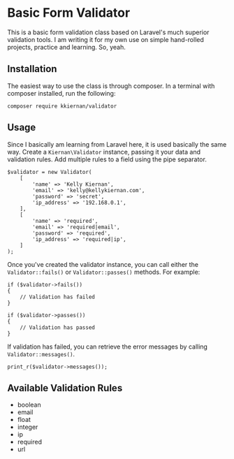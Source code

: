 # Basic Form Validator

This is a basic form validation class based on Laravel's much superior validation tools. I am writing it for my own use on simple hand-rolled projects, practice and learning. So, yeah.

## Installation

The easiest way to use the class is through composer. In a terminal with composer installed, run the following:

````
composer require kkiernan/validator
````

## Usage

Since I basically am learning from Laravel here, it is used basically the same way. Create a `Kiernan\Validator` instance, passing it your data and validation rules. Add multiple rules to a field using the pipe separator.

```
$validator = new Validator(
	[
		'name' => 'Kelly Kiernan',
		'email' => 'kelly@kellykiernan.com',
		'password' => 'secret',
		'ip_address' => '192.168.0.1',
	],
	[
		'name' => 'required',
		'email' => 'required|email',
		'password' => 'required',
		'ip_address' => 'required|ip',
	]
);
```

Once you've created the validator instance, you can call either the `Validator::fails()` or `Validator::passes()` methods. For example:
```
if ($validator->fails())
{
    // Validation has failed
}

if ($validator->passes())
{
	// Validation has passed
}
```

If validation has failed, you can retrieve the error messages by calling `Validator::messages()`.

```
print_r($validator->messages());
```

## Available Validation Rules

- boolean
- email
- float
- integer
- ip
- required
- url